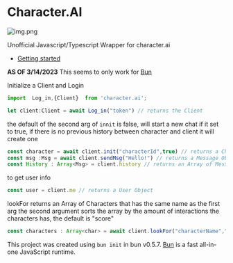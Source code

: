 # Character.AI
![img.png](https://user-images.githubusercontent.com/60429301/222687912-6494b4b1-12b5-4ea5-bb17-4242113dfe7c.png)

Unofficial Javascript/Typescript Wrapper for character.ai


- [Getting started](https://github.com/WeismannS/Character.AI-JS/wiki)

**AS OF 3/14/2023** This seems to only work for [Bun](https://bun.sh/)

Initialize a Client and Login
```js
import  Log_in,{Client}  from 'character.ai';

let client:Client = await Log_in("token") // returns the Client
```
the default of the second arg of ``innit`` is false, will start a new chat if it set to true, if there is no previous history between character and client it will create one

```js
const character = await client.init("characterId",true) // returns a Character and sets client's current character to it 
const msg :Msg = await client.sendMsg("Hello!") // returns a Message Object
const History : Array<Msg> = client.history // returns an Array of Messages
```
to get user info
```js
const user = client.me // returns a User Object
```
lookFor returns an Array of Characters that has the same name as the first arg 
the second argument sorts the array by the amount of interactions the characters has, the default is "score"
```js
const characters : Array<char> = await client.lookFor("characterName","interactions") // returns an Array of Characters
````


This project was created using `bun init` in bun v0.5.7. [Bun](https://bun.sh) is a fast all-in-one JavaScript runtime.
